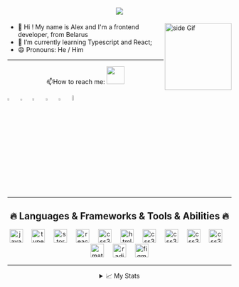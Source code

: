 <h1 align="center">
  <a href="https://git.io/typing-svg">
    <img src="https://readme-typing-svg.herokuapp.com/?lines=Hello,+There!+👋;Nice+to+meet+you!&center=true&size=30">
  </a>
<br>
</h1>

<a href="#"> <img src="https://media3.giphy.com/media/ZEB6yFbLnhyQf7g3hn/giphy.gif" alt="side Gif" align="right" width="150" height="auto"/> </a>

- 👋 Hi ! My name is Alex and I'm a frontend developer, from Belarus
- 🌱 I’m currently learning Typescript and React;
- 😄 Pronouns: He / Him

<hr/>
<div align="center">📫How to reach me: <img src="https://i.gifer.com/28ee.gif" width="40px">
</div> 

[<img src="https://upload.wikimedia.org/wikipedia/commons/8/83/Steam_icon_logo.svg" width="3.5%"/>](https://steamcommunity.com/profiles/76561198033026327/) &nbsp; [<img src="https://cdn.worldvectorlogo.com/logos/discord-4.svg" width="3.0%"/>](https://discord.gg/a6AK2Vjy) &nbsp; [<img src="https://cdn.worldvectorlogo.com/logos/linkedin-icon.svg" width="3.5%"/>](https://www.linkedin.com/in/exleonardo/) &nbsp; [<img src="https://cdn.worldvectorlogo.com/logos/instagram-circle.svg" width="3.5%"/>](https://www.instagram.com/alexander_khomenok/) &nbsp; [<img src="https://cdn.worldvectorlogo.com/logos/telegram-1.svg" width="3.5%"/>](https://t.me/exleonardo) &nbsp; [<img src="https://cdn.worldvectorlogo.com/logos/gmail-icon-2.svg" width="5.5%"/>](mailto:exleonardo31@gmail.com) &nbsp;
<hr>



<h2 align="center">🔥 Languages & Frameworks & Tools & Abilities 🔥</h2>

<div align="center">
  <img src="https://cdn.jsdelivr.net/gh/devicons/devicon/icons/javascript/javascript-original.svg" height="30" alt="javascript logo"  />
  <img width="12" />
  <img src="https://cdn.jsdelivr.net/gh/devicons/devicon/icons/typescript/typescript-original.svg" height="30" alt="typescript logo"  />
  <img width="12" />
  <img src="https://cdn.jsdelivr.net/gh/devicons/devicon/icons/storybook/storybook-original.svg" height="30" alt="storybook logo"  />
  <img width="12" />
  <img src="https://cdn.jsdelivr.net/gh/devicons/devicon/icons/react/react-original.svg" height="30" alt="react logo"  />
 <img width="12" />
<img src="https://cdn.worldvectorlogo.com/logos/redux.svg" height="30" alt="css3 logo"  />
  <img width="12" />
  <img src="https://cdn.jsdelivr.net/gh/devicons/devicon/icons/html5/html5-original.svg" height="30" alt="html5 logo"  />
  <img width="12" />
  <img src="https://cdn.jsdelivr.net/gh/devicons/devicon/icons/css3/css3-original.svg" height="30" alt="css3 logo"  />
  <img width="12" />
  <img src="https://cdn.worldvectorlogo.com/logos/webstorm-icon.svg" height="30" alt="css3 logo"  />
<img width="12" />
  <img src="https://cdn.worldvectorlogo.com/logos/nodejs.svg" height="30" alt="css3 logo"  />
<img width="12" />
  <img src="https://cdn.worldvectorlogo.com/logos/visual-studio-code-1.svg" height="30" alt="css3 logo"  />

  <img width="12" />
  <img src="https://cdn.worldvectorlogo.com/logos/material-ui-1.svg" height="30" alt="material logo"  />
<img width="12" />
  <img src="https://cdn.worldvectorlogo.com/logos/radix-ui.svg" height="30" alt="radix logo"  />
  <img width="12" />
  <img src="https://cdn.worldvectorlogo.com/logos/radix-ui.svg" height="30" alt="figma logo"  />
  
</div>
<hr>
<details>
<summary align="center">📈 My Stats</summary>
<p align="center"><img src="https://github-readme-stats.vercel.app/api/top-langs?username=exleonardo&locale=en&hide_title=false&layout=compact&card_width=320&langs_count=5&theme=dracula&hide_border=false" height="150" alt="languages graph"  />  <br/> 
<hr />
<div align="center"><img src="https://www.codewars.com/users/Exleonardo/badges/large" height="30" alt="css3 logo"  />
<img width="12" /></div>


<hr>
</details>
<!--START_SECTION:waka-->
<!--END_SECTION:waka-->
